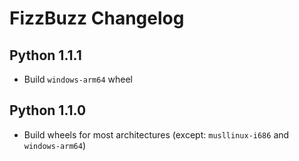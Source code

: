 # FizzBuzz Changelog

## Python 1.1.1

- Build `windows-arm64` wheel

## Python 1.1.0

- Build wheels for most architectures (except: `musllinux-i686` and `windows-arm64`)
